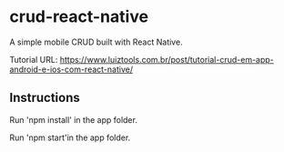 # crud-react-native
A simple mobile CRUD built with React Native.

Tutorial URL: https://www.luiztools.com.br/post/tutorial-crud-em-app-android-e-ios-com-react-native/

## Instructions

Run 'npm install' in the app folder.

Run 'npm start'in the app folder.